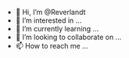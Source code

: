 - 👋 Hi, I’m @Reverlandt
- 👀 I’m interested in ...
- 🌱 I’m currently learning ...
- 💞️ I’m looking to collaborate on ...
- 📫 How to reach me ...

<!---
Reverlandt/Reverlandt is a ✨ special ✨ repository because its `README.md` (this file) appears on your GitHub profile.
You can click the Preview link to take a look at your changes.
--->
